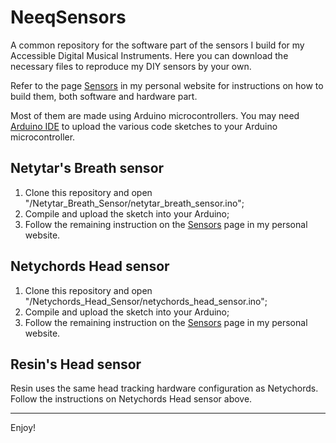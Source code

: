 # NeeqSensors
A common repository for the software part of the sensors I build for my Accessible Digital Musical Instruments.
Here you can download the necessary files to reproduce my DIY sensors by your own.

Refer to the page [Sensors](https://neeqstock.github.io/sensors/) in my personal website for instructions on how to build them, both software and hardware part.

Most of them are made using Arduino microcontrollers.
You may need [Arduino IDE](https://www.arduino.cc/en/software) to upload the various code sketches to your Arduino microcontroller.

## Netytar's Breath sensor
1. Clone this repository and open "/Netytar_Breath_Sensor/netytar_breath_sensor.ino";
2. Compile and upload the sketch into your Arduino;
3. Follow the remaining instruction on the [Sensors](https://neeqstock.github.io/sensors/) page in my personal website.

## Netychords Head sensor
1. Clone this repository and open "/Netychords_Head_Sensor/netychords_head_sensor.ino";
2. Compile and upload the sketch into your Arduino;
3. Follow the remaining instruction on the [Sensors](https://neeqstock.github.io/sensors/) page in my personal website.

## Resin's Head sensor
Resin uses the same head tracking hardware configuration as Netychords. Follow the instructions on Netychords Head sensor above.

---

Enjoy!